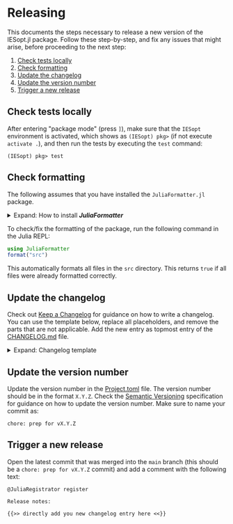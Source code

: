 # Releasing

This documents the steps necessary to release a new version of the IESopt.jl package. Follow these step-by-step, and fix
any issues that might arise, before proceeding to the next step:

1. [Check tests locally](#check-tests-locally)
2. [Check formatting](#check-formatting)
3. [Update the changelog](#update-the-changelog)
4. [Update the version number](#update-the-version-number)
5. [Trigger a new release](#trigger-a-new-release)

## Check tests locally

After entering "package mode" (press `]`), make sure that the `IESopt` environment is activated, which shows as
`(IESopt) pkg>` (if not execute `activate .`), and then run the tests by executing the `test` command:

```shell
(IESopt) pkg> test
```

## Check formatting

The following assumes that you have installed the `JuliaFormatter.jl` package.

<details>
<summary>Expand: How to install <b><i>JuliaFormatter</i></b></summary>

> It is advised to add that package to your "base" environment (it comes at little overhead, and is then available in
> all environments). To install the package, run the following command in the Julia REPL, after switching to "package
> mode" (press `]`):
>
> ```shell
> (......) pkg> activate
> (@v1.10) pkg> add JuliaFormatter
> ```
>
> The first "empty" activate command is necessary to switch to the "base" environment (it acts like `conda deactivate`).
> The second command then installs the `JuliaFormatter.jl` package (note that `(@v1.10)` is just an example, it could be
> different for you).

</details>

To check/fix the formatting of the package, run the following command in the Julia REPL:

```julia
using JuliaFormatter
format("src")
```

This automatically formats all files in the `src` directory. This returns `true` if all files were already formatted
correctly.

## Update the changelog

Check out [Keep a Changelog](https://keepachangelog.com/en/1.1.0/) for guidance on how to write a changelog. You can use
the template below, replace all placeholders, and remove the parts that are not applicable. Add the new entry as topmost
entry of the [CHANGELOG.md](CHANGELOG.md) file.

<details>
<summary>Expand: Changelog template</summary>

```markdown
## [X.Y.Z] - YYYY-MM-DD

{{Give a (really) short description of the release here, ideally one sentence.}}

### Added

- {{document new features here}}

### Changed

- {{document changed features here}}

### Deprecated

- {{document deprecated features here}}

### Removed

- {{document removed features here}}

### Fixed

- {{document fixed bugs here}}
```

</details>

## Update the version number

Update the version number in the [Project.toml](Project.toml) file. The version number should be in the format `X.Y.Z`.
Check the [Semantic Versioning](https://semver.org/spec/v2.0.0.html) specification for guidance on how to update the
version number. Make sure to name your commit as:

```text
chore: prep for vX.Y.Z
```

## Trigger a new release

Open the latest commit that was merged into the `main` branch (this should be a `chore: prep for vX.Y.Z` commit) and add
a comment with the following text:

```text
@JuliaRegistrator register

Release notes:

{{>> directly add you new changelog entry here <<}}
```
